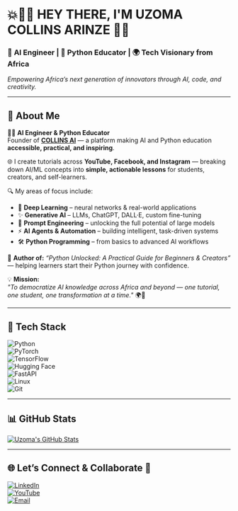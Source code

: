 <h1 align="left">💥👋🏽 <strong>HEY THERE, I'M UZOMA COLLINS ARINZE</strong> 💙🚀</h1>

### 🤖 **AI Engineer** | 📘 **Python Educator** | 🌍 **Tech Visionary from Africa**

*Empowering Africa’s next generation of innovators through AI, code, and creativity.*

---

## 💼 About Me  

👨‍💻 **AI Engineer & Python Educator**  
Founder of [**COLLINS AI**](https://www.youtube.com/@CollinsAI) — a platform making AI and Python education **accessible, practical, and inspiring**.  

🌐 I create tutorials across **YouTube, Facebook, and Instagram** — breaking down AI/ML concepts into **simple, actionable lessons** for students, creators, and self-learners.  

🔍 My areas of focus include:  
- 🤖 **Deep Learning** – neural networks & real-world applications  
- ✨ **Generative AI** – LLMs, ChatGPT, DALL·E, custom fine-tuning  
- 🧠 **Prompt Engineering** – unlocking the full potential of large models  
- ⚡ **AI Agents & Automation** – building intelligent, task-driven systems  
- 🛠 **Python Programming** – from basics to advanced AI workflows  

📘 **Author of:** *“Python Unlocked: A Practical Guide for Beginners & Creators”* — helping learners start their Python journey with confidence.  

💡 **Mission:**  
*"To democratize AI knowledge across Africa and beyond — one tutorial, one student, one transformation at a time."* 🌍🚀  

---

## 🔧 Tech Stack  

![Python](https://img.shields.io/badge/-Python-3776AB?style=for-the-badge&logo=python&logoColor=white)  
![PyTorch](https://img.shields.io/badge/-PyTorch-EE4C2C?style=for-the-badge&logo=pytorch&logoColor=white)  
![TensorFlow](https://img.shields.io/badge/-TensorFlow-FF6F00?style=for-the-badge&logo=tensorflow&logoColor=white)  
![Hugging Face](https://img.shields.io/badge/-HuggingFace-FFD21F?style=for-the-badge&logo=huggingface&logoColor=black)  
![FastAPI](https://img.shields.io/badge/-FastAPI-009688?style=for-the-badge&logo=fastapi&logoColor=white)  
![Linux](https://img.shields.io/badge/-Linux-000000?style=for-the-badge&logo=linux&logoColor=white)  
![Git](https://img.shields.io/badge/-Git-F05032?style=for-the-badge&logo=git&logoColor=white)  

---

## 📊 GitHub Stats  

[![Uzoma's GitHub Stats](https://github-readme-stats.vercel.app/api?username=UzomaCollins&show_icons=true&theme=radical)](https://github.com/UzomaCollins)  

---

## 🌐 Let’s Connect & Collaborate 🤝  

[![LinkedIn](https://img.shields.io/badge/-LinkedIn-0A66C2?style=for-the-badge&logo=linkedin&logoColor=white)](https://www.linkedin.com/in/uzoma-collins-arinze-584b5374/)  
[![YouTube](https://img.shields.io/badge/-YouTube-red?style=for-the-badge&logo=youtube&logoColor=white)](https://www.youtube.com/@CollinsAI)  
[![Email](https://img.shields.io/badge/-Email-white?style=for-the-badge&logo=gmail&logoColor=red)](mailto:uzomacollins30@email.com)  
